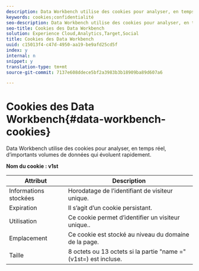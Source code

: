 ```yaml
---
description: Data Workbench utilise des cookies pour analyser, en temps réel, d’importants volumes de données qui évoluent rapidement.
keywords: cookies;confidentialité
seo-description: Data Workbench utilise des cookies pour analyser, en temps réel, d’importants volumes de données qui évoluent rapidement.
seo-title: Cookies des Data Workbench
solution: Experience Cloud,Analytics,Target,Social
title: Cookies des Data Workbench
uuid: c15013f4-c47d-4950-aa19-be9afd25cd5f
index: y
internal: n
snippet: y
translation-type: tm+mt
source-git-commit: 7137e608ddece5bf2a3983b3b18909ba89d607a6

---
```



# Cookies des Data Workbench{#data-workbench-cookies}

Data Workbench utilise des cookies pour analyser, en temps réel, d’importants volumes de données qui évoluent rapidement.

**Nom du cookie : v1st**

| Attribut | Description |
|---|---|
| Informations stockées | Horodatage de l’identifiant de visiteur unique. |
| Expiration | Il s’agit d’un cookie persistant. |
| Utilisation | Ce cookie permet d’identifier un visiteur unique.. |
| Emplacement | Ce cookie est stocké au niveau du domaine de la page. |
| Taille | 8 octets ou 13 octets si la partie "name =" (v1st=) est incluse. |


